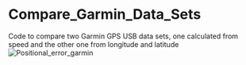 # Compare_Garmin_Data_Sets
Code to compare two Garmin GPS USB data sets, one calculated from speed and the other one from longitude and latitude
![Positional_error_garmin](https://github.com/NATRIST-0/Compare_Garmin_Data_Sets/assets/167151443/d5e2f0bf-6429-40cb-b0cd-dcfd2e70b22d)

